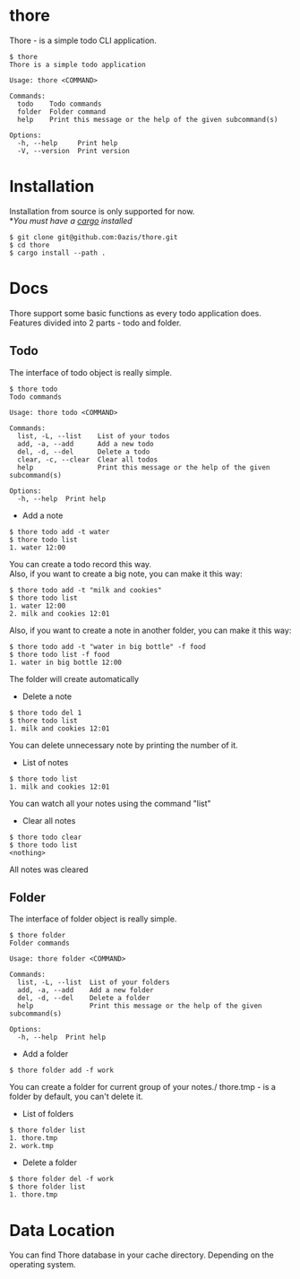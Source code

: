 # thore
Thore - is a simple todo CLI application.

```
$ thore
Thore is a simple todo application

Usage: thore <COMMAND>

Commands:
  todo    Todo commands
  folder  Folder command
  help    Print this message or the help of the given subcommand(s)

Options:
  -h, --help     Print help
  -V, --version  Print version
```

# Installation
Installation from source is only supported for now.\
**You must have a [cargo](https://crates.io/) installed*
```
$ git clone git@github.com:0azis/thore.git
$ cd thore
$ cargo install --path .
```

# Docs
Thore support some basic functions as every todo application does.\
Features divided into 2 parts - todo and folder.

## Todo
The interface of todo object is really simple.
```
$ thore todo
Todo commands

Usage: thore todo <COMMAND>

Commands:
  list, -L, --list    List of your todos
  add, -a, --add      Add a new todo
  del, -d, --del      Delete a todo
  clear, -c, --clear  Clear all todos
  help                Print this message or the help of the given subcommand(s)

Options:
  -h, --help  Print help
```

* Add a note 
```
$ thore todo add -t water 
$ thore todo list
1. water 12:00
```
You can create a todo record this way.\
Also, if you want to create a big note, you can make it this way:
```
$ thore todo add -t "milk and cookies"
$ thore todo list
1. water 12:00
2. milk and cookies 12:01
```
Also, if you want to create a note in another folder, you can make it this way:
``` 
$ thore todo add -t "water in big bottle" -f food
$ thore todo list -f food
1. water in big bottle 12:00
```
The folder will create automatically

* Delete a note
```
$ thore todo del 1
$ thore todo list 
1. milk and cookies 12:01
```
You can delete unnecessary note by printing the number of it.

* List of notes
```
$ thore todo list
1. milk and cookies 12:01
```
You can watch all your notes using the command "list"

* Clear all notes
```
$ thore todo clear
$ thore todo list
<nothing>
```
All notes was cleared

## Folder
The interface of folder object is really simple.
```
$ thore folder 
Folder commands

Usage: thore folder <COMMAND>

Commands:
  list, -L, --list  List of your folders
  add, -a, --add    Add a new folder
  del, -d, --del    Delete a folder
  help              Print this message or the help of the given subcommand(s)

Options:
  -h, --help  Print help
```

* Add a folder
``` 
$ thore folder add -f work
```
You can create a folder for current group of your notes./
thore.tmp - is a folder by default, you can't delete it.

* List of folders
```
$ thore folder list
1. thore.tmp
2. work.tmp
```

* Delete a folder
``` 
$ thore folder del -f work
$ thore folder list
1. thore.tmp
```

# Data Location
You can find Thore database in your cache directory. Depending on the operating system.